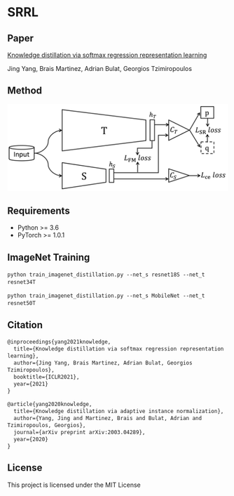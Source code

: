 # SRRL
## Paper
[Knowledge distillation via softmax regression representation learning](https://openreview.net/pdf?id=ZzwDy_wiWv)

Jing Yang, Brais Martinez, Adrian Bulat, Georgios Tzimiropoulos

## Method
<div align="center">
    <img src="overview.png" width="600px"</img> 
</div> 

## Requirements
- Python >= 3.6
- PyTorch >= 1.0.1

## ImageNet Training
```python train_imagenet_distillation.py --net_s resnet18S --net_t resnet34T ```

```python train_imagenet_distillation.py --net_s MobileNet --net_t resnet50T ```

## Citation
```
@inproceedings{yang2021knowledge, 
  title={Knowledge distillation via softmax regression representation learning},
  author={Jing Yang, Brais Martinez, Adrian Bulat, Georgios Tzimiropoulos},
  booktitle={ICLR2021},
  year={2021}  
}
```

```
@article{yang2020knowledge,
  title={Knowledge distillation via adaptive instance normalization},
  author={Yang, Jing and Martinez, Brais and Bulat, Adrian and Tzimiropoulos, Georgios},
  journal={arXiv preprint arXiv:2003.04289},
  year={2020}
}
```

## License
This project is licensed under the MIT License



